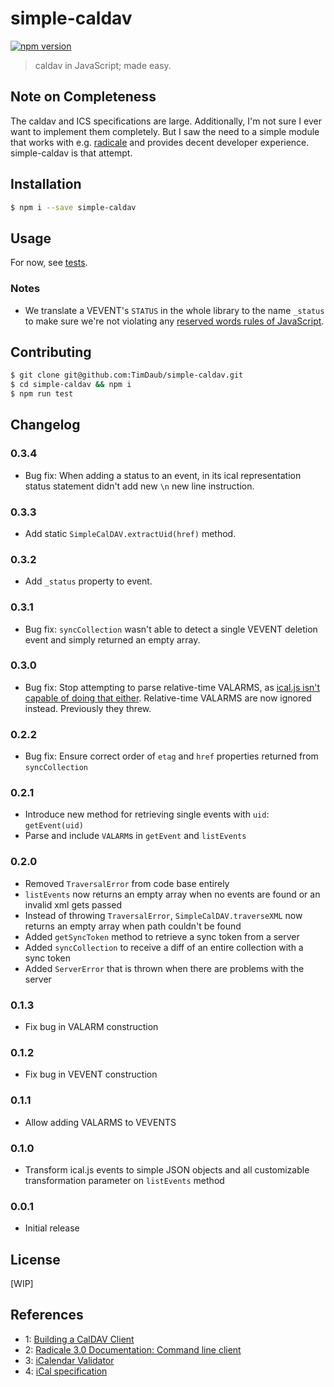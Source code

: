 # simple-caldav

[![npm version](https://badge.fury.io/js/simple-caldav.svg)](https://badge.fury.io/js/simple-caldav)

> caldav in JavaScript; made easy.

## Note on Completeness

The caldav and ICS specifications are large. Additionally, I'm not sure I ever
want to implement them completely. But I saw the need to a simple module that
works with e.g. [radicale](https://radicale.org/3.0.html) and provides decent
developer experience. simple-caldav is that attempt.

## Installation

```bash
$ npm i --save simple-caldav
```

## Usage

For now, see [tests](./test/index.test.js).

### Notes

- We translate a VEVENT's `STATUS` in the whole library to the name
  `_status` to make sure we're not violating any [reserved words rules of
  JavaScript](https://developer.mozilla.org/en-US/docs/Web/JavaScript/Reference/Lexical_grammar#Keywords).

## Contributing

```bash
$ git clone git@github.com:TimDaub/simple-caldav.git
$ cd simple-caldav && npm i
$ npm run test
```

## Changelog

### 0.3.4

- Bug fix: When adding a status to an event, in its ical representation status
statement didn't add new `\n` new line instruction.

### 0.3.3

- Add static `SimpleCalDAV.extractUid(href)` method.

### 0.3.2

- Add `_status` property to event.

### 0.3.1

- Bug fix: `syncCollection` wasn't able to detect a single VEVENT deletion event
and simply returned an empty array. 

### 0.3.0

- Bug fix: Stop attempting to parse relative-time VALARMS, as [ical.js
  isn't capable of doing that
  either](https://github.com/mozilla-comm/ical.js/issues/451). Relative-time VALARMS are now ignored instead. Previously they threw.

### 0.2.2

- Bug fix: Ensure correct order of `etag` and `href` properties returned from
  `syncCollection`

### 0.2.1

- Introduce new method for retrieving single events with `uid`: `getEvent(uid)`
- Parse and include `VALARM`s in `getEvent` and `listEvents`

### 0.2.0

- Removed `TraversalError` from code base entirely
- `listEvents` now returns an empty array when no events are found or an invalid
xml gets passed
- Instead of throwing `TraversalError`, `SimpleCalDAV.traverseXML` now returns
an empty array when path couldn't be found
- Added `getSyncToken` method to retrieve a sync token from a server
- Added `syncCollection` to receive a diff of an entire collection with a sync
token
- Added `ServerError` that is thrown when there are problems with the server

### 0.1.3

- Fix bug in VALARM construction

### 0.1.2

- Fix bug in VEVENT construction

### 0.1.1

- Allow adding VALARMS to VEVENTS

### 0.1.0

- Transform ical.js events to simple JSON objects and all customizable
transformation parameter on `listEvents` method

### 0.0.1

- Initial release

## License

[WIP]

## References

- 1: [Building a CalDAV Client](https://sabre.io/dav/building-a-caldav-client/)
- 2: [Radicale 3.0 Documentation: Command line client](https://radicale.org/3.0.html#documentation/supported-clients/command-line)
- 3: [iCalendar Validator](https://icalendar.org/validator.html)
- 4: [iCal specification](https://tools.ietf.org/html/rfc5545)
